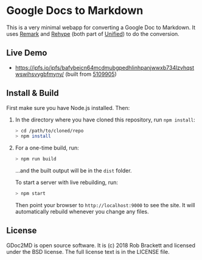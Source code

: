 # Google Docs to Markdown

This is a very minimal webapp for converting a Google Doc to Markdown. It uses [Remark](https://github.com/remarkjs/remark) and [Rehype](https://github.com/rehypejs/rehype) (both part of [Unified](https://unifiedjs.github.io)) to do the conversion.

## Live Demo

- https://ipfs.io/ipfs/bafybeicn64mcdmubgpedhlinhpanjwwxb734lzvhqstwswihsvygbfmyny/ (built from [5109905](https://github.com/Mr0grog/google-docs-to-markdown/commit/5109905008c6d5422c3b751168de3b868de8eab4))

## Install & Build

First make sure you have Node.js installed. Then:

1. In the directory where you have cloned this repository, run `npm install`:

    ```sh
    > cd /path/to/cloned/repo
    > npm install
    ```

2. For a one-time build, run:

    ```sh
    > npm run build
    ```
    
    …and the built output will be in the `dist` folder.
    
    To start a server with live rebuilding, run:
    
    ```sh
    > npm start
    ```
    
    Then point your browser to `http://localhost:9000` to see the site. It will automatically rebuild whenever you change any files.


## License

GDoc2MD is open source software. It is (c) 2018 Rob Brackett and licensed under the BSD license. The full license text is in the LICENSE file.
